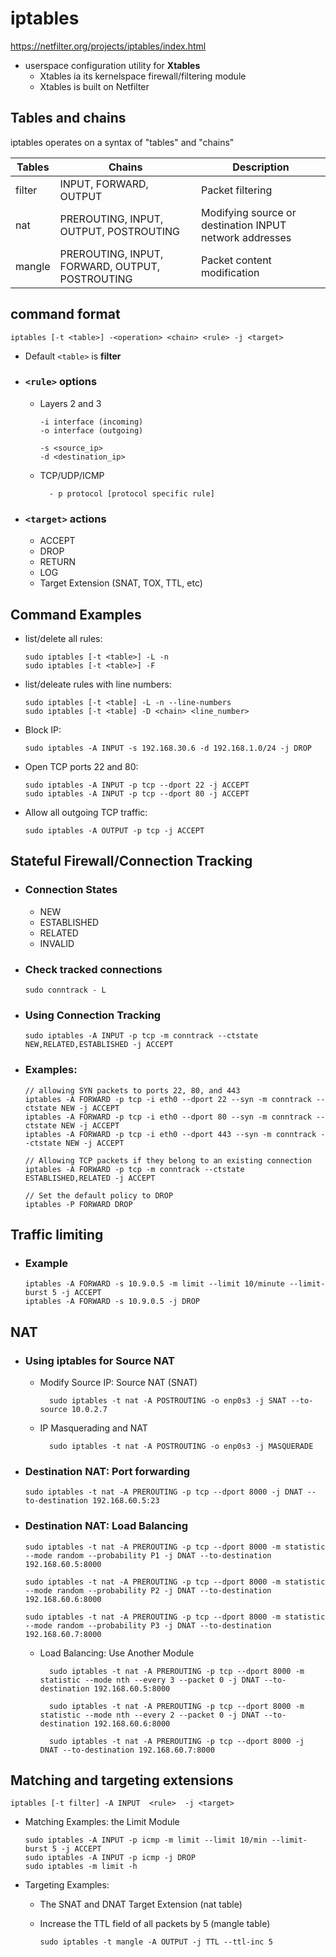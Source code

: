 # iptables
https://netfilter.org/projects/iptables/index.html

- userspace configuration utility for **Xtables**
	- Xtables ia its kernelspace firewall/filtering module
	- Xtables is built on Netfilter


## Tables and chains
iptables operates on a syntax of "tables" and "chains"

| Tables	| Chains																							| Description 																						|
|---------|-------------------------------------------------|--------------------------------------------------------| 
| filter	| INPUT, FORWARD, OUTPUT														|Packet filtering 																					|
| nat			| PREROUTING, INPUT, OUTPUT, POSTROUTING 					| Modifying source or destination INPUT network addresses	|
| mangle	| PREROUTING, INPUT, FORWARD, OUTPUT, POSTROUTING	| Packet content modification 														|


## command format

	iptables [-t <table>] -<operation> <chain> <rule> -j <target>
  
- Default `<table>` is **filter**

- ### `<rule>` options

	- Layers 2 and 3

	      -i interface (incoming)
	      -o interface (outgoing)

	      -s <source_ip>
	      -d <destination_ip>
	
	- TCP/UDP/ICMP

			- p protocol [protocol specific rule]

- ### `<target>` actions
  - ACCEPT
  - DROP
  - RETURN
  - LOG
  - Target Extension (SNAT, TOX, TTL, etc)


## Command Examples

- list/delete all rules:

      sudo iptables [-t <table>] -L -n
      sudo iptables [-t <table>] -F
	

- list/deleate rules with line numbers:

      sudo iptables [-t <table] -L -n --line-numbers
      sudo iptables [-t <table] -D <chain> <line_number>
	
- Block IP:

      sudo iptables -A INPUT -s 192.168.30.6 -d 192.168.1.0/24 -j DROP

- Open TCP ports 22 and 80:
   
      sudo iptables -A INPUT -p tcp --dport 22 -j ACCEPT
      sudo iptables -A INPUT -p tcp --dport 80 -j ACCEPT
      
- Allow all outgoing TCP traffic:

      sudo iptables -A OUTPUT -p tcp -j ACCEPT
	   
## Stateful Firewall/Connection Tracking

- ### Connection States
  - NEW
  - ESTABLISHED
  - RELATED
  - INVALID

- ### Check tracked connections

      sudo conntrack - L
	
- ### Using Connection Tracking

      sudo iptables -A INPUT -p tcp -m conntrack --ctstate NEW,RELATED,ESTABLISHED -j ACCEPT
	
	
- ### Examples:

      // allowing SYN packets to ports 22, 80, and 443
      iptables -A FORWARD -p tcp -i eth0 --dport 22 --syn -m conntrack --ctstate NEW -j ACCEPT
      iptables -A FORWARD -p tcp -i eth0 --dport 80 --syn -m conntrack --ctstate NEW -j ACCEPT
      iptables -A FORWARD -p tcp -i eth0 --dport 443 --syn -m conntrack --ctstate NEW -j ACCEPT
	
      // Allowing TCP packets if they belong to an existing connection
      iptables -A FORWARD -p tcp -m conntrack --ctstate ESTABLISHED,RELATED -j ACCEPT
	
      // Set the default policy to DROP
      iptables -P FORWARD DROP
	  
	  
## Traffic limiting

- ### Example

      iptables -A FORWARD -s 10.9.0.5 -m limit --limit 10/minute --limit-burst 5 -j ACCEPT
      iptables -A FORWARD -s 10.9.0.5 -j DROP
	  
	   
## NAT

- ### Using iptables for Source NAT 
  - Modify Source IP: Source NAT (SNAT)
 	
	      sudo iptables -t nat -A POSTROUTING -o enp0s3 -j SNAT --to-source 10.0.2.7

  - IP Masquerading and NAT 

	      sudo iptables -t nat -A POSTROUTING -o enp0s3 -j MASQUERADE

- ### Destination NAT:  Port forwarding

      sudo iptables -t nat -A PREROUTING -p tcp --dport 8000 -j DNAT --to-destination 192.168.60.5:23

- ### Destination NAT: Load Balancing

      sudo iptables -t nat -A PREROUTING -p tcp --dport 8000 -m statistic --mode random --probability P1 -j DNAT --to-destination 192.168.60.5:8000         
 
      sudo iptables -t nat -A PREROUTING -p tcp --dport 8000 -m statistic --mode random --probability P2 -j DNAT --to-destination 192.168.60.6:8000  
 
      sudo iptables -t nat -A PREROUTING -p tcp --dport 8000 -m statistic --mode random --probability P3 -j DNAT --to-destination 192.168.60.7:8000 

  - Load Balancing: Use Another Module

	      sudo iptables -t nat -A PREROUTING -p tcp --dport 8000 -m statistic --mode nth --every 3 --packet 0 -j DNAT --to-destination 192.168.60.5:8000         
 
	      sudo iptables -t nat -A PREROUTING -p tcp --dport 8000 -m statistic --mode nth --every 2 --packet 0 -j DNAT --to-destination 192.168.60.6:8000        
 
	      sudo iptables -t nat -A PREROUTING -p tcp --dport 8000 -j DNAT --to-destination 192.168.60.7:8000 


## Matching and targeting extensions

	iptables [-t filter] -A INPUT  <rule>  -j <target>
	
- Matching Examples:  the Limit Module

      sudo iptables -A INPUT -p icmp -m limit --limit 10/min --limit-burst 5 -j ACCEPT
      sudo iptables -A INPUT -p icmp -j DROP
      sudo iptables -m limit -h

- Targeting Examples: 
	
	- The SNAT and DNAT Target Extension (nat table)
	
	- Increase the TTL field of all packets by 5 (mangle table)

	      sudo iptables -t mangle -A OUTPUT -j TTL --ttl-inc 5